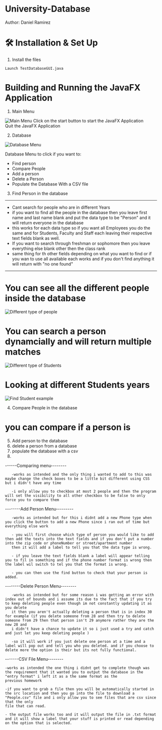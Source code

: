 # University-Database

Author: Daniel Ramirez

# 🛠 Installation & Set Up
1. Install the files


```
Launch TestDatabaseGUI.java
```


# Building and Running the JavaFX Application
1. Main Menu
<img src="https://github.com/Dramir99/University-Database/blob/main/University_Database_Example_Images/Main_Menu.JPG" alt="Main Menu"/>
Click on the start button to start the JavaFX Application <br>
Quit the JavaFX Application

2. Database
<img src="https://github.com/Dramir99/University-Database/blob/main/University_Database_Example_Images/Database_Menu.JPG" alt="Database Menu" />

Database Menu to click if you want to:

- Find person
- Compare People
- Add a person
- Delete a Person 
- Populate the Database With a CSV file

3. Find Person in the database
---
- Cant search for people who are in different Years
- if you want to find all the people in the database then you leave first name and last name blank and put the data type to be "Person" and it will return everyone in the database
- this works for each data type so if you want all Employees you do the same and for Students, Faculty and Staff each leaving their respective text fields blank as well.
- If you want to search through freshman or sophomore then you leave everything else blank other then the class rank
- same thing for th other fields depending on what you want to find or if you wan to use all available each works and if you don't find anything it will return with "no one found"
---

# You can see all the different people inside the database
<img src="https://github.com/Dramir99/University-Database/blob/main/University_Database_Example_Images/Find_Person_Type.JPG" alt="Different type of people" />

# You can search a person dynamcially and will return multiple matches
<img src="https://github.com/Dramir99/University-Database/blob/main/University_Database_Example_Images/Student_Example.jpg" alt="Different type of Students" />

# Looking at different Students years
<img src="https://github.com/Dramir99/University-Database/blob/main/University_Database_Example_Images/Find_Person_Student_Example.JPG" alt="Find Student example" />

4. Compare People in the database
# you can compare if a person is
5. Add person to the database
6. delete a person from a database
7. populate the database with a csv
8. 

------Comparing menu--------

       -works as intended and the only thing i wanted to add to this was maybe change the check boxes to be a little bit different using CSS but i didn't have any time

       -i only allow you to checkbox at most 2 people and then the program will set the visibility to all other checkbox to be false to only force you to compare them

--------Add Person Menu---------

       -works as intended but for this i didnt add a new Phone type when you click the button to add a new Phone since i ran out of time but everything else work

       - you will first choose which type of person you would like to add then add the texts into the text fields and if you don't put a number into the zip code or phoneNumber or street/apartment number
       then it will add a label to tell you that the data type is wrong.

       - if you leave the text fields blank a label will appear telling you to fil in something and if the phone number format is wrong then the label wil switch to tel you that the format is wrong.

       - you can then use the find button to check that your person is added.

--------Delete Person Menu--------

       -works as intended but for some reason i was getting an error with index out of bounds and i assume its due to the fact that if you try to keep deleting people even though im not constantly updating it as you delete
       it then you aren't actually deleting a person that is in index 30 for example (if you delete someone from 28 and then try to delete someone from 29 then that person isn't 29 anymore rather they are the new 28 and
       i didn't have a chance to update it so i just used a try and catch and just let you keep deleting people )

       -so it will work if you just delete one person at a time and a label will pop out and tell you who you deleted. and if you choose to delete more the option is their but its not fully functional.

-------CSV File Menu--------

    -works as intended the one thing i didnt get to complete though was the requirement that it wanted you to output the database in the "entry format" i left it as a the same format as the
    previous homework

    -if you want to grab a file then you will be automatically started in the src location and then you go into the file to download a "People.csv" file and i only allow you to see files that are csv since that the only
    file that can read.

    - the output file works too and it will output the file in .txt format and it will show a label that your stuff is printed or read depending on the option that is selected.
